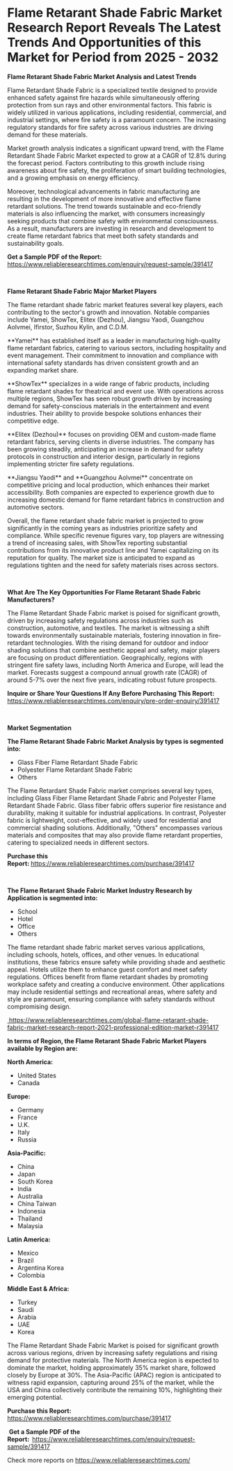 <p><h1>Flame Retarant Shade Fabric Market Research Report Reveals The Latest Trends And Opportunities of this Market for Period from 2025 - 2032</h1></p><p><strong>Flame Retarant Shade Fabric Market Analysis and Latest Trends</strong></p>
<p><p>Flame Retardant Shade Fabric is a specialized textile designed to provide enhanced safety against fire hazards while simultaneously offering protection from sun rays and other environmental factors. This fabric is widely utilized in various applications, including residential, commercial, and industrial settings, where fire safety is a paramount concern. The increasing regulatory standards for fire safety across various industries are driving demand for these materials. </p><p>Market growth analysis indicates a significant upward trend, with the Flame Retardant Shade Fabric Market expected to grow at a CAGR of 12.8% during the forecast period. Factors contributing to this growth include rising awareness about fire safety, the proliferation of smart building technologies, and a growing emphasis on energy efficiency. </p><p>Moreover, technological advancements in fabric manufacturing are resulting in the development of more innovative and effective flame retardant solutions. The trend towards sustainable and eco-friendly materials is also influencing the market, with consumers increasingly seeking products that combine safety with environmental consciousness. As a result, manufacturers are investing in research and development to create flame retardant fabrics that meet both safety standards and sustainability goals.</p></p>
<p><strong>Get a Sample PDF of the Report:&nbsp;</strong> <a href="https://www.reliableresearchtimes.com/enquiry/request-sample/391417?utm_campaign=1558&utm_medium=2&utm_source=Github&utm_content=ia&utm_term=16012025&utm_id=flame-retarant-shade-fabric">https://www.reliableresearchtimes.com/enquiry/request-sample/391417</a></p>
<p>&nbsp;</p>
<p><strong>Flame Retarant Shade Fabric Major Market Players</strong></p>
<p><p>The flame retardant shade fabric market features several key players, each contributing to the sector's growth and innovation. Notable companies include Yamei, ShowTex, Elitex (Dezhou), Jiangsu Yaodi, Guangzhou Aolvmei, Ifirstor, Suzhou Kylin, and C.D.M. </p><p>**Yamei** has established itself as a leader in manufacturing high-quality flame retardant fabrics, catering to various sectors, including hospitality and event management. Their commitment to innovation and compliance with international safety standards has driven consistent growth and an expanding market share. </p><p>**ShowTex** specializes in a wide range of fabric products, including flame retardant shades for theatrical and event use. With operations across multiple regions, ShowTex has seen robust growth driven by increasing demand for safety-conscious materials in the entertainment and event industries. Their ability to provide bespoke solutions enhances their competitive edge.</p><p>**Elitex (Dezhou)** focuses on providing OEM and custom-made flame retardant fabrics, serving clients in diverse industries. The company has been growing steadily, anticipating an increase in demand for safety protocols in construction and interior design, particularly in regions implementing stricter fire safety regulations.</p><p>**Jiangsu Yaodi** and **Guangzhou Aolvmei** concentrate on competitive pricing and local production, which enhances their market accessibility. Both companies are expected to experience growth due to increasing domestic demand for flame retardant fabrics in construction and automotive sectors.</p><p>Overall, the flame retardant shade fabric market is projected to grow significantly in the coming years as industries prioritize safety and compliance. While specific revenue figures vary, top players are witnessing a trend of increasing sales, with ShowTex reporting substantial contributions from its innovative product line and Yamei capitalizing on its reputation for quality. The market size is anticipated to expand as regulations tighten and the need for safety materials rises across sectors.</p></p>
<p>&nbsp;</p>
<p><strong>What Are The Key Opportunities For Flame Retarant Shade Fabric Manufacturers?</strong></p>
<p><p>The Flame Retardant Shade Fabric market is poised for significant growth, driven by increasing safety regulations across industries such as construction, automotive, and textiles. The market is witnessing a shift towards environmentally sustainable materials, fostering innovation in fire-retardant technologies. With the rising demand for outdoor and indoor shading solutions that combine aesthetic appeal and safety, major players are focusing on product differentiation. Geographically, regions with stringent fire safety laws, including North America and Europe, will lead the market. Forecasts suggest a compound annual growth rate (CAGR) of around 5-7% over the next five years, indicating robust future prospects.</p></p>
<p><strong>Inquire or Share Your Questions If Any Before Purchasing This Report:</strong> <a href="https://www.reliableresearchtimes.com/enquiry/pre-order-enquiry/391417?utm_campaign=1558&utm_medium=2&utm_source=Github&utm_content=ia&utm_term=16012025&utm_id=flame-retarant-shade-fabric">https://www.reliableresearchtimes.com/enquiry/pre-order-enquiry/391417</a></p>
<p>&nbsp;</p>
<p><strong>Market Segmentation</strong></p>
<p><strong>The Flame Retarant Shade Fabric Market Analysis by types is segmented into:</strong></p>
<p><ul><li>Glass Fiber Flame Retardant Shade Fabric</li><li>Polyester Flame Retardant Shade Fabric</li><li>Others</li></ul></p>
<p><p>The Flame Retardant Shade Fabric market comprises several key types, including Glass Fiber Flame Retardant Shade Fabric and Polyester Flame Retardant Shade Fabric. Glass fiber fabric offers superior fire resistance and durability, making it suitable for industrial applications. In contrast, Polyester fabric is lightweight, cost-effective, and widely used for residential and commercial shading solutions. Additionally, "Others" encompasses various materials and composites that may also provide flame retardant properties, catering to specialized needs in different sectors.</p></p>
<p><strong>Purchase this Report:&nbsp;</strong><a href="https://www.reliableresearchtimes.com/purchase/391417?utm_campaign=1558&utm_medium=2&utm_source=Github&utm_content=ia&utm_term=16012025&utm_id=flame-retarant-shade-fabric">https://www.reliableresearchtimes.com/purchase/391417</a></p>
<p>&nbsp;</p>
<p><strong>The Flame Retarant Shade Fabric Market Industry Research by Application is segmented into:</strong></p>
<p><ul><li>School</li><li>Hotel</li><li>Office</li><li>Others</li></ul></p>
<p><p>The flame retardant shade fabric market serves various applications, including schools, hotels, offices, and other venues. In educational institutions, these fabrics ensure safety while providing shade and aesthetic appeal. Hotels utilize them to enhance guest comfort and meet safety regulations. Offices benefit from flame retardant shades by promoting workplace safety and creating a conducive environment. Other applications may include residential settings and recreational areas, where safety and style are paramount, ensuring compliance with safety standards without compromising design.</p></p>
<p><a href="https://www.reliableresearchtimes.com/global-flame-retarant-shade-fabric-market-research-report-2021-professional-edition-market-r391417?utm_campaign=1558&utm_medium=2&utm_source=Github&utm_content=ia&utm_term=16012025&utm_id=flame-retarant-shade-fabric">&nbsp;https://www.reliableresearchtimes.com/global-flame-retarant-shade-fabric-market-research-report-2021-professional-edition-market-r391417</a></p>
<p><strong>In terms of Region, the Flame Retarant Shade Fabric Market Players available by Region are:</strong></p>
<p>
    <p> <strong> North America: </strong>
        <ul>
            <li>United States</li>
            <li>Canada</li>
        </ul>
        </p> 
    <p> <strong> Europe: </strong>
        <ul>
            <li>Germany</li>
            <li>France</li>
            <li>U.K.</li>
            <li>Italy</li>
            <li>Russia</li>
        </ul>
        </p> 
    <p> <strong> Asia-Pacific: </strong>
        <ul>
            <li>China</li>
            <li>Japan</li>
            <li>South Korea</li>
            <li>India</li>
            <li>Australia</li>
            <li>China Taiwan</li>
            <li>Indonesia</li>
            <li>Thailand</li>
            <li>Malaysia</li>
        </ul>
        </p> 
    <p> <strong> Latin America: </strong>
        <ul>
            <li>Mexico</li>
            <li>Brazil</li>
            <li>Argentina Korea</li>
            <li>Colombia</li>
        </ul>
        </p> 
    <p> <strong> Middle East & Africa: </strong>
        <ul>
            <li>Turkey</li>
            <li>Saudi</li>
            <li>Arabia</li>
            <li>UAE</li>
            <li>Korea</li>
        </ul>
    </p>
    </p>
<p><p>The Flame Retardant Shade Fabric Market is poised for significant growth across various regions, driven by increasing safety regulations and rising demand for protective materials. The North America region is expected to dominate the market, holding approximately 35% market share, followed closely by Europe at 30%. The Asia-Pacific (APAC) region is anticipated to witness rapid expansion, capturing around 25% of the market, while the USA and China collectively contribute the remaining 10%, highlighting their emerging potential.</p></p>
<p><strong>Purchase this Report: </strong><a href="https://www.reliableresearchtimes.com/purchase/391417?utm_campaign=1558&utm_medium=2&utm_source=Github&utm_content=ia&utm_term=16012025&utm_id=flame-retarant-shade-fabric">https://www.reliableresearchtimes.com/purchase/391417</a></p>
<p>&nbsp;<strong>Get a Sample PDF of the Report:&nbsp;&nbsp;</strong><a href="https://www.reliableresearchtimes.com/enquiry/request-sample/391417?utm_campaign=1558&utm_medium=2&utm_source=Github&utm_content=ia&utm_term=16012025&utm_id=flame-retarant-shade-fabric">https://www.reliableresearchtimes.com/enquiry/request-sample/391417</a></p>
<p><strong></strong></p>
<p>Check more reports on <a href="https://www.reliableresearchtimes.com/?utm_campaign=1558&utm_medium=2&utm_source=Github&utm_content=ia&utm_term=16012025&utm_id=flame-retarant-shade-fabric">https://www.reliableresearchtimes.com/</a></p>
